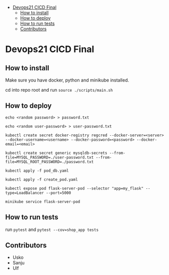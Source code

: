 - [Devops21 CICD Final](#devops21-cicd-final)
  - [How to install](#how-to-install)
  - [How to deploy](#how-to-deploy)
  - [How to run tests](#how-to-run-tests)
  - [Contributors](#contributors)



# Devops21 CICD Final

## How to install

Make sure you have docker, python and minikube installed.

cd into repo root and run `source ./scripts/main.sh`


## How to deploy

`echo <random password> > password.txt`

`echo <random user-password> > user-password.txt`

`kubectl create secret docker-registry regcred --docker-server=<server> --docker-username=<username> --docker-password=<password> --docker-email=<email>`

`kubectl create secret generic mysqldb-secrets --from-file=MYSQL_PASSWORD=./user-password.txt --from-file=MYSQL_ROOT_PASSWORD=./password.txt`

`kubectl apply -f pod_db.yaml`

`kubectl apply -f create_pod.yaml`

`kubectl expose pod flask-server-pod --selector "app=my_flask" --type=LoadBalancer --port=5000`

`minikube service flask-server-pod`



## How to run tests

run `pytest`
and `pytest --cov=shop_app tests`


## Contributors
* Usko
* Sanju
* Ulf

